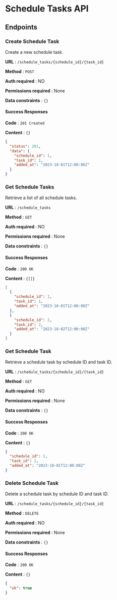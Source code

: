 # Schedule Tasks API

## Endpoints

### Create Schedule Task

Create a new schedule task.

**URL** : `/schedule_tasks/{schedule_id}/{task_id}`

**Method** : `POST`

**Auth required** : NO

**Permissions required** : None

**Data constraints** : `{}`

#### Success Responses

**Code** : `201 Created`

**Content** : `{}`

```json
{
  "status": 201,
  "data": {
    "schedule_id": 1,
    "task_id": 1,
    "added_at": "2023-10-01T12:00:00Z"
  }
}
```

### Get Schedule Tasks

Retrieve a list of all schedule tasks.

**URL** : `/schedule_tasks`

**Method** : `GET`

**Auth required** : NO

**Permissions required** : None

**Data constraints** : `{}`

#### Success Responses

**Code** : `200 OK`

**Content** : `{[]}`

```json
[
  {
    "schedule_id": 1,
    "task_id": 1,
    "added_at": "2023-10-01T12:00:00Z"
  },
  {
    "schedule_id": 2,
    "task_id": 2,
    "added_at": "2023-10-02T12:00:00Z"
  }
]
```

### Get Schedule Task

Retrieve a schedule task by schedule ID and task ID.

**URL** : `/schedule_tasks/{schedule_id}/{task_id}`

**Method** : `GET`

**Auth required** : NO

**Permissions required** : None

**Data constraints** : `{}`

#### Success Responses

**Code** : `200 OK`

**Content** : `{}`

```json
{
  "schedule_id": 1,
  "task_id": 1,
  "added_at": "2023-10-01T12:00:00Z"
}
```

### Delete Schedule Task

Delete a schedule task by schedule ID and task ID.

**URL** : `/schedule_tasks/{schedule_id}/{task_id}`

**Method** : `DELETE`

**Auth required** : NO

**Permissions required** : None

**Data constraints** : `{}`

#### Success Responses

**Code** : `200 OK`

**Content** : `{}`

```json
{
  "ok": true
}
```
